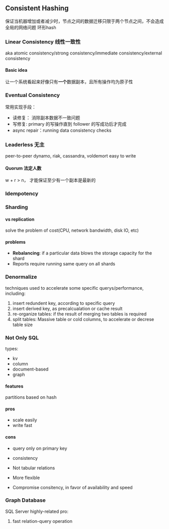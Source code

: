 
## Consistent Hashing
保证当机器增加或者减少时，节点之间的数据迁移只限于两个节点之间，不会造成全局的网络问题
环形hash


### Linear Consistency 线性一致性
aka atomic consistency/strong consistency/immediate consistency/external consistency
#### Basic idea
让一个系统看起来好像只有**一个**数据副本，且所有操作均为原子性


### Eventual Consistency

常用实现手段：
* 读修复： 消除副本数据不一致问题
* 写修复: primary 的写操作直到 follower 的写成功后才完成
* async repair：running data consistency checks


### Leaderless 无主
peer-to-peer
dynamo, riak, cassandra, voldemort
easy to write

#### Quorum 法定人数
w + r > n， 才能保证至少有一个副本是最新的


### Idempotency


### Sharding
#### vs replication
solve the problem of cost(CPU, network bandwidth, disk IO, etc)

#### problems
* **Rebalancing**:  if a particular data blows the storage capacity for the shard
* Reports require running same query on all shards


### Denormalize
techniques used to accelerate some specific querys/performance, including:
1. insert redundent key, according to specific query
2. insert derived key, as precalcualation or cache result
3. re-organize tables: if the result of merging two tables is required
4. split tables: Massive table or cold columns, to accelerate or decrese table size


### Not Only SQL
types:
* kv
* column
* document-based
* graph


#### features
partitions based on hash

#### pros
* scale easily 
* write fast



#### cons
* query only on primary key
* consistency



* Not tabular relations
* More flexible
* Compromise consitency, in favor of availability and speed

### Graph Database
SQL Server
highly-related
pro:
1. fast relation-query operation

